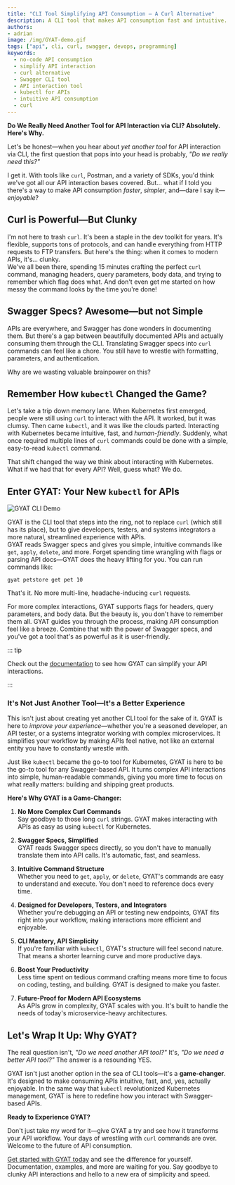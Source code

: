 ```yaml
---
title: "CLI Tool Simplifying API Consumption – A Curl Alternative"
description: A CLI tool that makes API consumption fast and intuitive. Designed to replace curl, reads Swagger specs and simplifies interactions with commands kubectl-like.
authors:
- adrian
image: /img/GYAT-demo.gif
tags: ["api", cli, curl, swagger, devops, programming]
keywords:
  - no-code API consumption
  - simplify API interaction
  - curl alternative
  - Swagger CLI tool
  - API interaction tool
  - kubectl for APIs
  - intuitive API consumption
  - curl
---
```


**Do We Really Need Another Tool for API Interaction via CLI? Absolutely. Here's Why.**

Let's be honest—when you hear about *yet another tool* for API interaction via CLI, the first question that pops into your head is probably, *"Do we really need this?"*

I get it. With tools like `curl`, Postman, and a variety of SDKs, you'd think we've got all our API interaction bases covered. But… what if I told you there's a way to make API consumption *faster*, *simpler*, and—dare I say it—*enjoyable*?

<!-- truncate -->

## Curl is Powerful—But Clunky

I'm not here to trash `curl`. It's been a staple in the dev toolkit for years. It's flexible, supports tons of protocols, and can handle everything from HTTP requests to FTP transfers. But here's the thing: when it comes to modern APIs, it's… clunky.  
We've all been there, spending 15 minutes crafting the perfect `curl` command, managing headers, query parameters, body data, and trying to remember which flag does what. And don't even get me started on how messy the command looks by the time you're done!

## Swagger Specs? Awesome—but not Simple

APIs are everywhere, and Swagger has done wonders in documenting them. But there's a gap between beautifully documented APIs and actually consuming them through the CLI. Translating Swagger specs into `curl` commands can feel like a chore. You still have to wrestle with formatting, parameters, and authentication. 

Why are we wasting valuable brainpower on this?

## Remember How `kubectl` Changed the Game?

Let's take a trip down memory lane. When Kubernetes first emerged, people were still using `curl` to interact with the API. It worked, but it was clumsy. Then came `kubectl`, and it was like the clouds parted. Interacting with Kubernetes became intuitive, fast, and *human-friendly*. Suddenly, what once required multiple lines of `curl` commands could be done with a simple, easy-to-read `kubectl` command.

That shift changed the way we think about interacting with Kubernetes. What if we had that for every API? Well, guess what? We do.

## Enter GYAT: Your New `kubectl` for APIs

![GYAT CLI Demo](/img/GYAT-demo.gif)

GYAT is the CLI tool that steps into the ring, not to replace `curl` (which still has its place), but to give developers, testers, and systems integrators a more natural, streamlined experience with APIs.  
GYAT reads Swagger specs and gives you simple, intuitive commands like `get`, `apply`, `delete`, and more. Forget spending time wrangling with flags or parsing API docs—GYAT does the heavy lifting for you. You can run commands like:

```
gyat petstore get pet 10
```

That's it. No more multi-line, headache-inducing `curl` requests.

For more complex interactions, GYAT supports flags for headers, query parameters, and body data. But the beauty is, you don't have to remember them all. GYAT guides you through the process, making API consumption feel like a breeze. Combine that with the power of Swagger specs, and you've got a tool that's as powerful as it is user-friendly.

::: tip

Check out the [documentation](https://apicove.com/docs/gyat/) to see how GYAT can simplify your API interactions.

:::

### It's Not Just Another Tool—It's a Better Experience

This isn't just about creating yet another CLI tool for the sake of it. GYAT is here to *improve your experience*—whether you're a seasoned developer, an API tester, or a systems integrator working with complex microservices. It simplifies your workflow by making APIs feel native, not like an external entity you have to constantly wrestle with.

Just like `kubectl` became the go-to tool for Kubernetes, GYAT is here to be the go-to tool for any Swagger-based API. It turns complex API interactions into simple, human-readable commands, giving you more time to focus on what really matters: building and shipping great products.

**Here's Why GYAT is a Game-Changer:**

1. **No More Complex Curl Commands**  
   Say goodbye to those long `curl` strings. GYAT makes interacting with APIs as easy as using `kubectl` for Kubernetes.

2. **Swagger Specs, Simplified**  
   GYAT reads Swagger specs directly, so you don't have to manually translate them into API calls. It's automatic, fast, and seamless.

3. **Intuitive Command Structure**  
   Whether you need to `get`, `apply`, or `delete`, GYAT's commands are easy to understand and execute. You don't need to reference docs every time.

4. **Designed for Developers, Testers, and Integrators**  
   Whether you're debugging an API or testing new endpoints, GYAT fits right into your workflow, making interactions more efficient and enjoyable.

5. **CLI Mastery, API Simplicity**  
   If you're familiar with `kubectl`, GYAT's structure will feel second nature. That means a shorter learning curve and more productive days.

6. **Boost Your Productivity**  
   Less time spent on tedious command crafting means more time to focus on coding, testing, and building. GYAT is designed to make you faster.

7. **Future-Proof for Modern API Ecosystems**  
   As APIs grow in complexity, GYAT scales with you. It's built to handle the needs of today's microservice-heavy architectures.

## Let's Wrap It Up: Why GYAT?

The real question isn't, *"Do we need another API tool?"* It's, *"Do we need a better API tool?"* The answer is a resounding YES.

GYAT isn't just another option in the sea of CLI tools—it's a **game-changer**. It's designed to make consuming APIs intuitive, fast, and, yes, actually enjoyable. In the same way that `kubectl` revolutionized Kubernetes management, GYAT is here to redefine how you interact with Swagger-based APIs.

**Ready to Experience GYAT?**

Don't just take my word for it—give GYAT a try and see how it transforms your API workflow. Your days of wrestling with `curl` commands are over. Welcome to the future of API consumption.

[Get started with GYAT today](https://go.rebelion.la/gyat) and see the difference for yourself. Documentation, examples, and more are waiting for you. Say goodbye to clunky API interactions and hello to a new era of simplicity and speed.